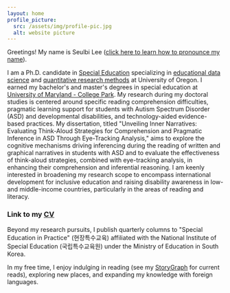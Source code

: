 ```yaml
---
layout: home
profile_picture:
  src: /assets/img/profile-pic.jpg
  alt: website picture
---
```


<p>
Greetings! My name is Seulbi Lee (<a href="https://namedrop.io/seulbilee">click here to learn how to pronounce my name</a>).
</p>
<p>
I am a Ph.D. candidate in <a href="https://education.uoregon.edu/sped/graduate/phd">Special Education</a> specializing in <a href="https://education.uoregon.edu/epol/specialization-educational-data-science">educational data science</a> and <a href="https://education.uoregon.edu/qrme/qrm-specialization">quantitative research methods</a> at University of Oregon. I earned my bachelor's and master's degrees in special education at <a href="https://education.umd.edu/academics/departments/chse/edsp">University of Maryland - College Park</a>. My research during my doctoral studies is centered around specific reading comprehension difficulties, pragmatic learning support for students with Autism Spectrum Disorder (ASD) and developmental disabilities, and technology-aided evidence-based practices. My dissertation, titled "Unveiling Inner Narratives: Evaluating Think-Aloud Strategies for Comprehension and Pragmatic Inference in ASD Through Eye-Tracking Analysis," aims to explore the cognitive mechanisms driving inferencing during the reading of written and graphical narratives in students with ASD and to evaluate the effectiveness of think-aloud strategies, combined with eye-tracking analysis, in enhancing their comprehension and inferential reasoning. I am keenly interested in broadening my research scope to encompass international development for inclusive education and raising disability awareness in low- and middle-income countries, particularly in the areas of reading and literacy. 
</p>

###  Link to my <a href="https://drive.google.com/file/d/1vJc0ItTJJ2prElBHM7OfCOVWhWXO6id9/view?usp=sharing">CV</a>

<p>
Beyond my research pursuits, I publish quarterly columns to "Special Education in Practice" (현장특수교육) affiliated with the National Institute of Special Education (국립특수교육원) under the Ministry of Education in South Korea.
</p>
<p>
In my free time, I enjoy indulging in reading (see my <a href="https://app.thestorygraph.com/profile/sseul1">StoryGraph</a> for current reads), exploring new places, and expanding my knowledge with foreign languages.
</p>